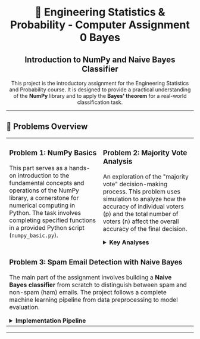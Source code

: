 <div align="center">
  <h1>
    🎲 Engineering Statistics & Probability - Computer Assignment 0  Bayes
  </h1>
  <h2>
    Introduction to NumPy and Naive Bayes Classifier
  </h2>
  <p>
    This project is the introductory assignment for the Engineering Statistics and Probability course. It is designed to provide a practical understanding of the <strong>NumPy</strong> library and to apply the <strong>Bayes' theorem</strong> for a real-world classification task.
  </p>
</div>

<hr>

## 🚀 Problems Overview

<table>
  <tr>
    <td valign="top" width="50%">
      <h3>
        Problem 1: NumPy Basics
      </h3>
      <p>
        This part serves as a hands-on introduction to the fundamental concepts and operations of the NumPy library, a cornerstone for numerical computing in Python. The task involves completing specified functions in a provided Python script (<code>numpy_basic.py</code>).
      </p>
    </td>
    <td valign="top" width="50%">
      <h3>
        Problem 2: Majority Vote Analysis
      </h3>
      <p>
        An exploration of the "majority vote" decision-making process. This problem uses simulation to analyze how the accuracy of individual voters (p) and the total number of voters (n) affect the overall accuracy of the final decision.
      </p>
      <details>
        <summary>
          <strong>Key Analyses</strong>
        </summary>
        <ul>
          <li>
            Calculating the probability of a correct majority vote under different scenarios.
          </li>
          <li>
            Plotting the relationship between individual accuracy (p) and overall accuracy.
          </li>
          <li>
            Using a heatmap to visualize the combined effect of 'p' and 'n' on decision accuracy.
          </li>
        </ul>
      </details>
    </td>
  </tr>
  <tr>
    <td valign="top" width="100%" colspan="2">
      <h3>
        Problem 3: Spam Email Detection with Naive Bayes
      </h3>
      <p>
        The main part of the assignment involves building a <strong>Naive Bayes classifier</strong> from scratch to distinguish between spam and non-spam (ham) emails. The project follows a complete machine learning pipeline from data preprocessing to model evaluation.
      </p>
      <details>
        <summary>
          <strong>Implementation Pipeline</strong>
        </summary>
        <ol>
          <li>
            <strong>Data Preprocessing</strong>: Cleaning the raw email text by lowercasing, removing punctuation, and handling stop words.
          </li>
          <li>
            <strong>Train-Test Split</strong>: Dividing the dataset to properly train and evaluate the model.
          </li>
          <li>
            <strong>Bag of Words (BoW) Model</strong>: Creating a frequency-based BoW matrix from the training data to calculate the required probabilities (P(word|class) and P(class)).
          </li>
          <li>
            <strong>Prediction</strong>: Using the calculated probabilities and Bayes' theorem to classify emails in the test set and measuring the model's accuracy.
          </li>
          <li>
            <strong>Advanced Topics</strong>: Implementing techniques like <strong>Laplace Smoothing</strong> to handle unseen words and using <strong>log probabilities</strong> to prevent underflow issues with long emails.
          </li>
        </ol>
      </details>
    </td>
  </tr>
</table>

<hr>

